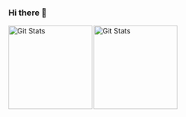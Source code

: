 ### Hi there 👋

<!--
**iebay90/iebay90** is a ✨ _special_ ✨ repository because its `README.md` (this file) appears on your GitHub profile.

Here are some ideas to get you started:

- 🔭 I’m currently working on ...
- 🌱 I’m currently learning ...
- 👯 I’m looking to collaborate on ...
- 🤔 I’m looking for help with ...
- 💬 Ask me about ...
- 📫 How to reach me: ...
- 😄 Pronouns: ...
- ⚡ Fun fact: ...
-->

<img alt="Git Stats" src="https://github-readme-stats.vercel.app/api/top-langs/?username=iebay90&layout=compact&theme=radical" align="left" height="168" />
<img alt="Git Stats" src="https://github-readme-stats.vercel.app/api?username=iebay90&show_icons=true&theme=radical&include_all_commits=true&count_private=true" align="left" height="168" />
